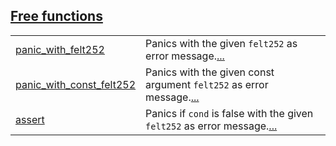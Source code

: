 
[Free functions](./core-free_functions.md)
 ---
| | |
|:---|:---|
| [panic_with_felt252](./core-panic_with_felt252.md) | Panics with the given `felt252`  as error message.[...](./core-panic_with_felt252.md) |
| [panic_with_const_felt252](./core-panic_with_const_felt252.md) | Panics with the given const argument `felt252`  as error message.[...](./core-panic_with_const_felt252.md) |
| [assert](./core-assert.md) | Panics if `cond`  is false with the given `felt252`  as error message.[...](./core-assert.md) |
